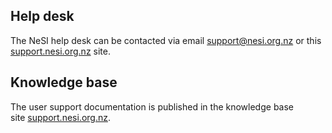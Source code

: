 Help desk
---------

The NeSI help desk can be contacted via email <support@nesi.org.nz> or
this
[support.nesi.org.nz](https://support.nesi.org.nz/hc/en-gb/requests/new)
site.

Knowledge base
--------------

The user support documentation is published in the knowledge base
site [support.nesi.org.nz](https://support.nesi.org.nz). 

 
